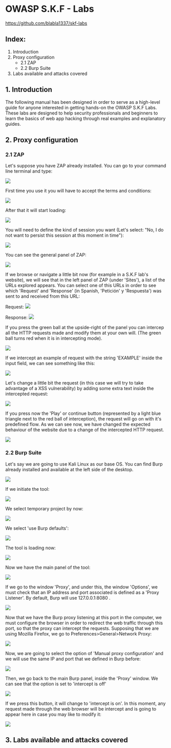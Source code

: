 # OWASP S.K.F - Labs
https://github.com/blabla1337/skf-labs

## Index:
1. Introduction
2. Proxy configuration
   -  2.1 ZAP
   -  2.2 Burp Suite
3. Labs available and attacks covered


## 1. Introduction
The following manual has been designed in order to serve as a high-level guide for anyone interested in getting hands-on the OWASP S.K.F Labs. These labs are designed to help security professionals and beginners to learn the basics of web app hacking through real examples and explanatory guides.

## 2. Proxy configuration
### 2.1 ZAP

Let's suppose you have ZAP already installed.
You can go to your command line terminal and type:

![](./images/zap/01.png)


First time you use it you will have to accept the terms and conditions:

![](./images/zap/02.png)


After that it will start loading:

![](./images/zap/03.png)


You will need to define the kind of session you want (Let's select: "No, I do not want to persist this session at this moment in time"):

![](./images/zap/04.png)


You can see the general panel of ZAP:

![](./images/zap/05.png)


If we browse or navigate a little bit now (for example in a S.K.F lab's website), we will see that in the left panel of ZAP (under 'Sites'), a list of the URLs explored appears.
You can select one of this URLs in order to see which 'Request' and 'Response' (in Spanish, 'Petición' y 'Respuesta') was sent to and received from this URL:

Request:
![](./images/zap/06.png)


Response:
![](./images/zap/07.png)


If you press the green ball at the upside-right of the panel you can intercep all the HTTP requests made and modify them at your own will. (The green ball turns red when it is in intercepting mode).

![](./images/zap/08.png)


If we intercept an example of request with the string 'EXAMPLE' inside the input field, we can see something like this:

![](./images/zap/09.png)


Let's change a little bit the request (in this case we will try to take advantage of a XSS vulnerability) by adding some extra text inside the intercepted request:

![](./images/zap/10.png)


If you press now the 'Play' or continue button (represented by a light blue triangle next to the red ball of interception), the request will go on with it's predefined flow.
As we can see now, we have changed the expected behaviour of the website due to a change of the intercepted HTTP request.

![](./images/zap/11.png)



### 2.2 Burp Suite

Let's say we are going to use Kali Linux as our base OS. You can find Burp already installed and available at the left side of the desktop.

![](./images/burp/01.png)


If we initiate the tool:

![](./images/burp/02.png)


We select temporary project by now:

![](./images/burp/03.png)


We select 'use Burp defaults':

![](./images/burp/04.png)


The tool is loading now:

![](./images/burp/05.png)


Now we have the main panel of the tool:

![](./images/burp/06.png)


If we go to the window 'Proxy', and under this, the window 'Options', we must check that
an IP address and port associated is defined as a 'Proxy Listener'. By default, Burp will use 127.0.0.1:8080 .

![](./images/burp/07.png)


Now that we have the Burp proxy listening at this port in the computer, we must configure the browser in order to redirect the web traffic through this port, so that the proxy can intercept the requests.
Supposing that we are using Mozilla Firefox, we go to Preferences>General>Network Proxy:

![](./images/burp/08.png)


Now, we are going to select the option of 'Manual proxy configuration' and we will use the same IP and port that we defined in Burp before: 

![](./images/burp/09.png)


Then, we go back to the main Burp panel, inside the 'Proxy' window. We can see that the option is set to 'intercept is off'

![](./images/burp/10.png)


If we press this button, it will change to 'intercept is on'. In this moment, any request made through the web browser will be intercept and is going to appear here in case you may like to modify it:

![](./images/burp/11.png)



## 3. Labs available and attacks covered


